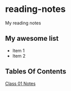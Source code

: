 # reading-notes
My reading notes

## My awesome list

* Item 1
* Item 2

## Tables Of Contents
[Class 01 Notes](./class-01.md)
